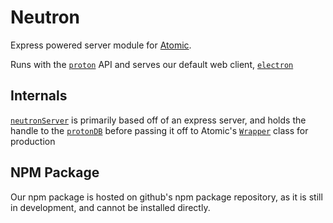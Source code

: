 # Neutron
[//]: <### ![GitHub package.json version (branch)](https://img.shields.io/github/package-json/v/release/atom)>
[//]: <todo: badge + workflows + banner>
Express powered server module for [Atomic](../../../atomic).    

Runs with the [`proton`](../../../proton) API and serves our default web client, [`electron`](../../../electron)

## Internals
[`neutronServer`](../../../neutron/blob/main/index.ts#L16) is primarily based off of an express server, and holds the handle to the [`protonDB`](../../../neutron/blob/main/core.ts#L18)  before passing it off to Atomic's [`Wrapper`](../../../atomic/blob/main/index.ts#L34)  class for production

## NPM Package
Our npm package is hosted on github's npm package repository, as it is still in development, and cannot be installed directly.
